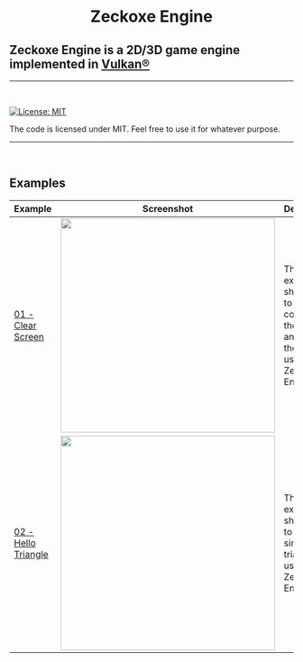 

<h1 align="center">
   Zeckoxe Engine
  <br>
  
  ##  Zeckoxe Engine is a 2D/3D game engine implemented in [Vulkan®](https://www.khronos.org/vulkan/)
  
</h1>

<hr>


<br>

[![License: MIT](https://img.shields.io/badge/License-MIT-yellow.svg)](https://github.com/Zeckoxe/ZecDols/blob/master/LICENSE)

The code is licensed under MIT. Feel free to use it for whatever purpose.

<hr>
<br>



## Examples



| Example   | Screenshot  | Description          |
|---------------|-------------|----------------------|
| [01 - Clear Screen](https://github.com/Zeckoxe/Zeckoxe-Engine/tree/master/Src/01-ClearScreen) | <img src="https://github.com/Zeckoxe/Zeckoxe-Engine/blob/master/Screenshots/01.PNG" width=380> | This example shows how to configure the device and clear the color using  Zeckoxe Engine. |
| [02 - Hello Triangle](https://github.com/Zeckoxe/Zeckoxe-Engine/tree/master/Src/01-ClearScreen) |  <img src="https://github.com/Zeckoxe/Zeckoxe-Engine/blob/master/Screenshots/02.PNG" width=380> | This example shows how to render simple triangle using  Zeckoxe Engine  |







